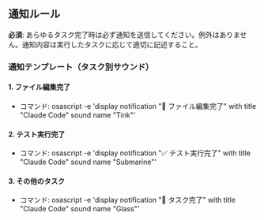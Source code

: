 ## 通知ルール
**必須**: あらゆるタスク完了時は必ず通知を送信してください。例外はありません。通知内容は実行したタスクに応じて適切に記述すること。

### 通知テンプレート（タスク別サウンド）
#### 1. ファイル編集完了
- コマンド: osascript -e 'display notification "📝 ファイル編集完了" with title "Claude Code" sound name "Tink"'

#### 2. テスト実行完了
- コマンド: osascript -e 'display notification "✅ テスト実行完了" with title "Claude Code" sound name "Submarine"'

#### 3. その他のタスク
- コマンド: osascript -e 'display notification "🚀 タスク完了" with title "Claude Code" sound name "Glass"'